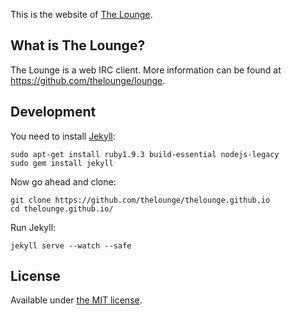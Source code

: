 This is the website of [The Lounge](https://thelounge.github.io/).

## What is The Lounge?

The Lounge is a web IRC client. More information can be found at
https://github.com/thelounge/lounge.

## Development

You need to install [Jekyll](http://jekyllrb.com/):

```
sudo apt-get install ruby1.9.3 build-essential nodejs-legacy
sudo gem install jekyll
```

Now go ahead and clone:

```
git clone https://github.com/thelounge/thelounge.github.io
cd thelounge.github.io/
```

Run Jekyll:

```
jekyll serve --watch --safe
```

## License

Available under [the MIT license](https://opensource.org/licenses/MIT).
